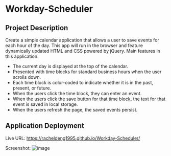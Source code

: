 # Workday-Scheduler
## Project Description
Create a simple calendar application that allows a user to save events for each hour of the day. This app will run in the browser and feature dynamically updated HTML and CSS powered by jQuery. Main features in this application:

* The current day is displayed at the top of the calendar.
* Presented with time blocks for standard business hours when the user scrolls down.
* Each time block is color-coded to indicate whether it is in the past, present, or future.
* When the users click the time block, they can enter an event.
* When the users click the save button for that time block, the text for that event is saved in local storage.
* When the users refresh the page, the saved events persist.

## Application Deployment
Live URL: https://racheldeng1995.github.io/Workday-Scheduler/ 

Screenshot:
![image](https://user-images.githubusercontent.com/48065400/178786757-cab897c0-3ffb-4f5e-b127-1052416e374f.png)
